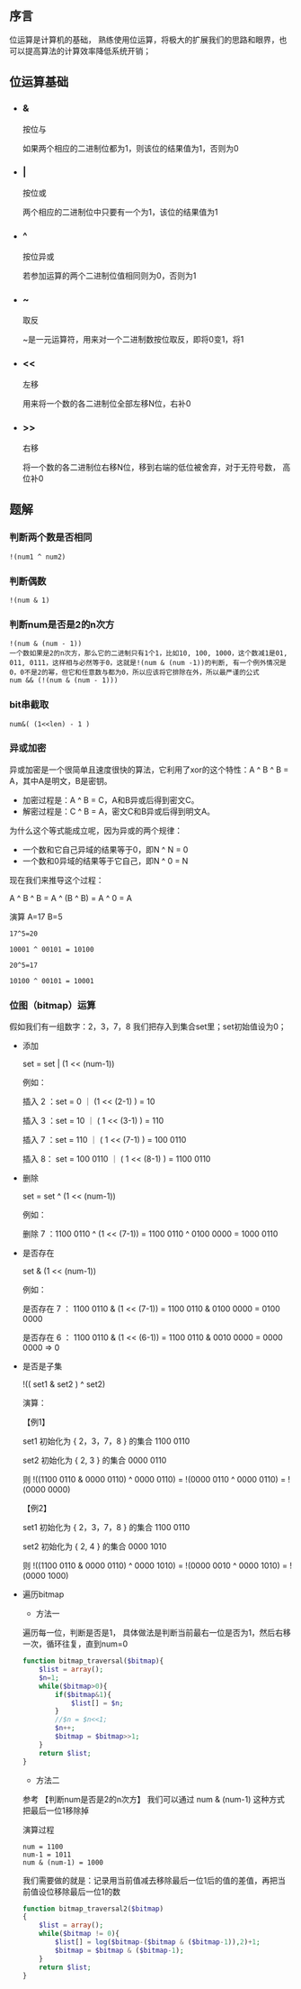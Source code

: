 ## 序言
位运算是计算机的基础， 熟练使用位运算，将极大的扩展我们的思路和眼界，也可以提高算法的计算效率降低系统开销；

## 位运算基础
- ### &

    按位与

    如果两个相应的二进制位都为1，则该位的结果值为1，否则为0

- ### |
    按位或

    两个相应的二进制位中只要有一个为1，该位的结果值为1

- ### ^
    按位异或

    若参加运算的两个二进制位值相同则为0，否则为1

- ### ~
    取反

    ~是一元运算符，用来对一个二进制数按位取反，即将0变1，将1

- ### <<
    左移

    用来将一个数的各二进制位全部左移N位，右补0

- ### >>
    右移

    将一个数的各二进制位右移N位，移到右端的低位被舍弃，对于无符号数， 高位补0

## 题解

### 判断两个数是否相同
    !(num1 ^ num2)

### 判断偶数
    !(num & 1)

### 判断num是否是2的n次方
    !(num & (num - 1))
    一个数如果是2的n次方，那么它的二进制只有1个1，比如10, 100, 1000，这个数减1是01, 011, 0111，这样相与必然等于0，这就是!(num & (num -1))的判断, 有一个例外情况是0，0不是2的幂，但它和任意数与都为0，所以应该将它排除在外，所以最严谨的公式
    num && (!(num & (num - 1)))

### bit串截取
    num&( (1<<len) - 1 )

### 异或加密

异或加密是一个很简单且速度很快的算法，它利用了xor的这个特性：A ^ B ^ B = A，其中A是明文，B是密钥。

- 加密过程是：A ^ B = C，A和B异或后得到密文C。
- 解密过程是：C ^ B = A，密文C和B异或后得到明文A。

为什么这个等式能成立呢，因为异或的两个规律：
- 一个数和它自己异域的结果等于0，即N ^ N = 0
- 一个数和0异域的结果等于它自己，即N ^ 0 = N

现在我们来推导这个过程：

A ^ B ^ B = A ^ (B ^ B) = A ^ 0 = A

演算 A=17 B=5

    17^5=20

    10001 ^ 00101 = 10100

    20^5=17

    10100 ^ 00101 = 10001

### 位图（bitmap）运算

假如我们有一组数字：2，3，7，8 我们把存入到集合set里；set初始值设为0；

- 添加

    set = set | (1 << (num-1))

    例如：

    插入 2 ：set = 0 ｜ (1 << (2-1) ) = 10

    插入 3 ：set = 10 ｜ ( 1 << (3-1) ) = 110

    插入 7 ：set = 110 ｜ ( 1 << (7-1) ) = 100 0110

    插入 8： set = 100 0110 ｜ ( 1 << (8-1) ) = 1100 0110


- 删除

    set = set ^ (1 << (num-1)) 

    例如：

    删除 7 ：1100 0110 ^ (1 << (7-1)) = 1100 0110 ^ 0100 0000 = 1000 0110 
    
- 是否存在

    set & (1 << (num-1)) 

    例如：

    是否存在 7 ： 1100 0110 & (1 << (7-1)) = 1100 0110 & 0100 0000 = 0100 0000 

    是否存在 6 ： 1100 0110 & (1 << (6-1)) = 1100 0110 & 0010 0000 = 0000 0000 => 0

- 是否是子集 

    !(( set1 & set2 ) ^ set2)
  
    演算：

    【例1】

    set1 初始化为 { 2，3，7，8 } 的集合 1100 0110

    set2 初始化为 { 2, 3 }      的集合 0000 0110

    则 !((1100 0110 & 0000 0110) ^ 0000 0110) = !(0000 0110 ^ 0000 0110) = !(0000 0000) 

    【例2】

    set1 初始化为 { 2，3，7，8 } 的集合 1100 0110

    set2 初始化为 { 2, 4 }      的集合 0000 1010

    则 !((1100 0110 & 0000 0110) ^ 0000 1010) = !(0000 0010 ^ 0000 1010) = !(0000 1000) 

- 遍历bitmap

    - 方法一

    遍历每一位，判断是否是1， 具体做法是判断当前最右一位是否为1，然后右移一次，循环往复，直到num=0
    ````php
    function bitmap_traversal($bitmap){
        $list = array();
		$n=1;
        while($bitmap>0){
			if($bitmap&1){
				$list[] = $n;
			}
            //$n = $n<<1;
            $n++;
            $bitmap = $bitmap>>1;
        }
        return $list;
    }
    ````

    - 方法二

    参考 【判断num是否是2的n次方】 我们可以通过 num & (num-1) 这种方式把最后一位1移除掉
     
    演算过程
    ````
    num = 1100
    num-1 = 1011
    num & (num-1) = 1000
    ````

    我们需要做的就是：记录用当前值减去移除最后一位1后的值的差值，再把当前值设位移除最后一位1的数
    ````php
    function bitmap_traversal2($bitmap)
    {
        $list = array();
        while($bitmap != 0){
            $list[] = log($bitmap-($bitmap & ($bitmap-1)),2)+1;
            $bitmap = $bitmap & ($bitmap-1);
        }
        return $list;
    }
    ````